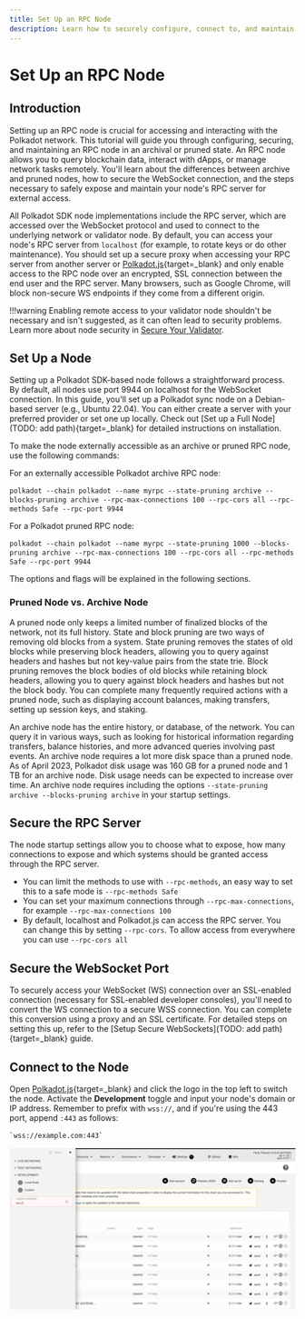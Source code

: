 ```yaml
---
title: Set Up an RPC Node
description: Learn how to securely configure, connect to, and maintain a Polkadot SDK-based RPC node in an archival or pruned state.
---
```


# Set Up an RPC Node

## Introduction

Setting up an RPC node is crucial for accessing and interacting with the Polkadot network. This tutorial will guide you through configuring, securing, and maintaining an RPC node in an archival or pruned state. An RPC node allows you to query blockchain data, interact with dApps, or manage network tasks remotely. You'll learn about the differences between archive and pruned nodes, how to secure the WebSocket connection, and the steps necessary to safely expose and maintain your node's RPC server for external access.

All Polkadot SDK node implementations include the RPC server, which are accessed over the WebSocket protocol and used to connect to the underlying network or validator node. By default, you can access your node's RPC server from `localhost` (for example, to rotate keys or do other maintenance). You should set up a secure proxy when accessing your RPC server from another server or [Polkadot.js](https://polkadot.js.org/apps){target=\_blank} and only enable access to the RPC node over an encrypted, SSL connection between the end user and the RPC server. Many browsers, such as Google Chrome, will block non-secure WS endpoints if they come from a different origin.

!!!warning
    Enabling remote access to your validator node shouldn't be necessary and isn't suggested, as it
    can often lead to security problems. Learn more about node security in [Secure Your Validator](todo:link).

## Set Up a Node

Setting up a Polkadot SDK-based node follows a straightforward process. By default, all nodes use port 9944 on localhost for the WebSocket connection. In this guide, you'll set up a Polkadot sync node on a Debian-based server (e.g., Ubuntu 22.04). You can either create a server with your preferred provider or set one up locally. Check out [Set up a Full Node](TODO: add path){target=\_blank} for detailed instructions on installation.

To make the node externally accessible as an archive or pruned RPC node, use the following commands:

For an externally accessible Polkadot archive RPC node:

```config
polkadot --chain polkadot --name myrpc --state-pruning archive --blocks-pruning archive --rpc-max-connections 100 --rpc-cors all --rpc-methods Safe --rpc-port 9944
```

For a Polkadot pruned RPC node:

```config
polkadot --chain polkadot --name myrpc --state-pruning 1000 --blocks-pruning archive --rpc-max-connections 100 --rpc-cors all --rpc-methods Safe --rpc-port 9944
```

The options and flags will be explained in the following sections.

### Pruned Node vs. Archive Node

A pruned node only keeps a limited number of finalized blocks of the network, not its full history. State and block pruning are two ways of removing old blocks from a system. State pruning removes the states of old blocks while preserving block headers, allowing you to query against headers and hashes but not key-value pairs from the state trie. Block pruning removes the block bodies of old blocks while retaining block headers, allowing you to query against block headers and hashes but not the block body. You can complete many frequently required actions with a pruned node, such as displaying account balances, making transfers, setting up session keys, and staking. 

An archive node has the entire history, or database, of the network. You can query it in various ways, such as looking for historical information regarding transfers, balance histories, and more advanced queries involving past events. An archive node requires a lot more disk space than a pruned node. As of April 2023, Polkadot disk usage was 160 GB for a pruned node and 1 TB for an archive node. Disk usage needs can be expected to increase over time. An archive node requires including the options `--state-pruning archive --blocks-pruning archive` in your startup settings.

## Secure the RPC Server

The node startup settings allow you to choose what to expose, how many connections to expose and which systems should be granted access through the RPC server.

- You can limit the methods to use with `--rpc-methods`, an easy way to set this to a safe
mode is `--rpc-methods Safe`
- You can set your maximum connections through `--rpc-max-connections`, for example
`--rpc-max-connections 100`
- By default, localhost and Polkadot.js can access the RPC server. You can change this by setting `--rpc-cors`. To allow access from everywhere you can use `--rpc-cors all`

## Secure the WebSocket Port

To securely access your WebSocket (WS) connection over an SSL-enabled connection (necessary for SSL-enabled developer consoles), you'll need to convert the WS connection to a secure WSS connection. You can complete this conversion using a proxy and an SSL certificate. For detailed steps on setting this up, refer to the [Setup Secure WebSockets](TODO: add path){target=_blank} guide.

## Connect to the Node

Open [Polkadot.js](https://polkadot.js.org/apps){target=\_blank} and click the logo in the top left to switch the node. Activate the **Development** toggle and input your node's domain or IP address. Remember to prefix with `wss://`, and if you're using the 443 port, append `:443` as follows:

```bash
`wss://example.com:443`
```

![A sync-in-progress chain connected to Polkadot.js](/images/infrastructure/general/maintain-wss.webp)